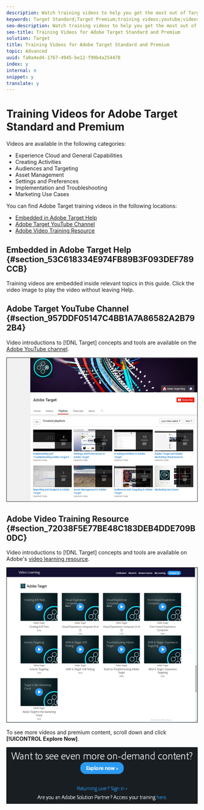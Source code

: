 ```yaml
---
description: Watch training videos to help you get the most out of Target Standard and Target Premium.
keywords: Target Standard;Target Premium;training videos;youtube;videos;video training
seo-description: Watch training videos to help you get the most out of Target Standard and Target Premium.
seo-title: Training Videos for Adobe Target Standard and Premium
solution: Target
title: Training Videos for Adobe Target Standard and Premium
topic: Advanced
uuid: fa0a4ed4-1767-4945-be12-f99b4a254478
index: y
internal: n
snippet: y
translate: y
---
```


# Training Videos for Adobe Target Standard and Premium

Videos are available in the following categories: 


* Experience Cloud and General Capabilities
* Creating Activities
* Audiences and Targeting
* Asset Management
* Settings and Preferences
* Implementation and Troubleshooting
* Marketing Use Cases


You can find Adobe Target training videos in the following locations: 


* [ Embedded in Adobe Target Help](../c_intro/c_target_standard-premium-training-videos.md#section_53C618334E974FB89B3F093DEF789CCB)
* [ Adobe Target YouTube Channel](../c_intro/c_target_standard-premium-training-videos.md#section_957DDF05147C4BB1A7A86582A2B792B4)
* [ Adobe Video Training Resource](../c_intro/c_target_standard-premium-training-videos.md#section_72038F5E77BE48C183DEB4DDE709B0DC)


## Embedded in Adobe Target Help {#section_53C618334E974FB89B3F093DEF789CCB}

Training videos are embedded inside relevant topics in this guide. Click the video image to play the video without leaving Help. 

## Adobe Target YouTube Channel {#section_957DDF05147C4BB1A7A86582A2B792B4}

Video introductions to [!DNL  Target] concepts and tools are available on the [ Adobe YouTube channel](https://www.youtube.com/channel/UC75Ir2u14wz-0IKWH-RkWAA/playlists). 

![](assets/youtube.png) 

## Adobe Video Training Resource {#section_72038F5E77BE48C183DEB4DDE709B0DC}

Video introductions to [!DNL  Target] concepts and tools are available on Adobe's [ video learning resource](http://www.adobe.com/training/video.html). 

![](assets/menu-training-vids.png) 

To see more videos and premium content, scroll down and click **[!UICONTROL  Explore Now]**. 

![](assets/explore_now.png) 

